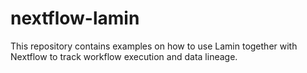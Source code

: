 # nextflow-lamin

This repository contains examples on how to use Lamin together with Nextflow to track workflow execution and data lineage.

